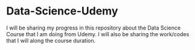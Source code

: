 # Data-Science-Udemy
I will be sharing my progress in this repository about the Data Science Course that I am doing from Udemy. I will also be sharing the work/codes that I will along the course duration.
